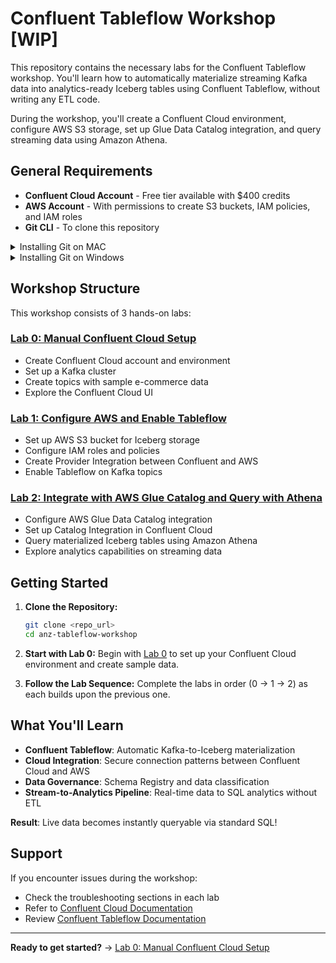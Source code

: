 # Confluent Tableflow Workshop [WIP]

This repository contains the necessary labs for the Confluent Tableflow workshop. You'll learn how to automatically materialize streaming Kafka data into analytics-ready Iceberg tables using Confluent Tableflow, without writing any ETL code.

During the workshop, you'll create a Confluent Cloud environment, configure AWS S3 storage, set up Glue Data Catalog integration, and query streaming data using Amazon Athena.

## General Requirements

* **Confluent Cloud Account** - Free tier available with $400 credits
* **AWS Account** - With permissions to create S3 buckets, IAM policies, and IAM roles
* **Git CLI** - To clone this repository

<details>
<summary>Installing Git on MAC</summary>

Install `git` by running:

```bash
brew install git
```

</details>

<details>
<summary>Installing Git on Windows</summary>

Install `git` by running:

```powershell
winget install --id Git.Git -e
```
</details> 

## Workshop Structure

This workshop consists of 3 hands-on labs:

### [Lab 0: Manual Confluent Cloud Setup](./lab0.md)
- Create Confluent Cloud account and environment
- Set up a Kafka cluster  
- Create topics with sample e-commerce data
- Explore the Confluent Cloud UI

### [Lab 1: Configure AWS and Enable Tableflow](./tableflow-labs/lab1.md)
- Set up AWS S3 bucket for Iceberg storage
- Configure IAM roles and policies
- Create Provider Integration between Confluent and AWS
- Enable Tableflow on Kafka topics

### [Lab 2: Integrate with AWS Glue Catalog and Query with Athena](./tableflow-labs/lab2.md)
- Configure AWS Glue Data Catalog integration
- Set up Catalog Integration in Confluent Cloud
- Query materialized Iceberg tables using Amazon Athena
- Explore analytics capabilities on streaming data

## Getting Started

1. **Clone the Repository:**
   ```bash
   git clone <repo_url>
   cd anz-tableflow-workshop
   ```

2. **Start with Lab 0:**
   Begin with [Lab 0](tableflow-labs/lab0.md) to set up your Confluent Cloud environment and create sample data.

3. **Follow the Lab Sequence:**
   Complete the labs in order (0 → 1 → 2) as each builds upon the previous one.

## What You'll Learn

- **Confluent Tableflow**: Automatic Kafka-to-Iceberg materialization
- **Cloud Integration**: Secure connection patterns between Confluent Cloud and AWS
- **Data Governance**: Schema Registry and data classification
- **Stream-to-Analytics Pipeline**: Real-time data to SQL analytics without ETL

**Result**: Live data becomes instantly queryable via standard SQL!

## Support

If you encounter issues during the workshop:
- Check the troubleshooting sections in each lab
- Refer to [Confluent Cloud Documentation](https://docs.confluent.io/cloud/current/overview.html)
- Review [Confluent Tableflow Documentation](https://docs.confluent.io/cloud/current/topics/tableflow/overview.html)

---

**Ready to get started?** → [Lab 0: Manual Confluent Cloud Setup](./lab0.md)
